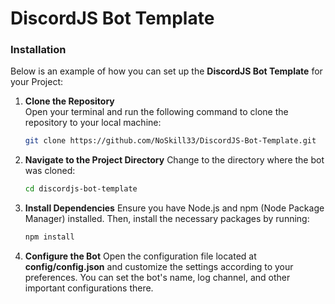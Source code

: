 # DiscordJS Bot Template
 
### Installation

Below is an example of how you can set up the **DiscordJS Bot Template** for your Project:

1. **Clone the Repository**  
   Open your terminal and run the following command to clone the repository to your local machine:
   ```bash
   git clone https://github.com/NoSkill33/DiscordJS-Bot-Template.git

2. **Navigate to the Project Directory**
   Change to the directory where the bot was cloned:
   ```bash
   cd discordjs-bot-template

3. **Install Dependencies**
   Ensure you have Node.js and npm (Node Package Manager) installed. Then, install the necessary packages by running:
   ```bash
   npm install

4. **Configure the Bot**
   Open the configuration file located at **config/config.json** and customize the settings according to your preferences. You can set the bot's name, log channel, and other important configurations there.
